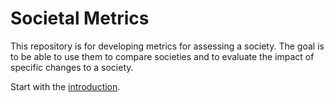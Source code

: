 # Societal Metrics

This repository is for developing metrics for assessing a society. The goal is to be able to use them to compare societies and to evaluate the impact of specific changes to a society.

Start with the [introduction](index).
